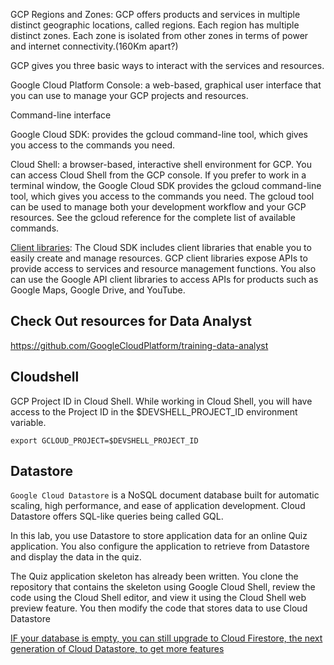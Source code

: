 GCP Regions and Zones: GCP offers products and services in multiple distinct geographic locations, called regions. Each region has multiple distinct zones. Each zone is isolated from other zones in terms of power and internet connectivity.(160Km apart?)

GCP gives you three basic ways to interact with the services and resources.

Google Cloud Platform Console: a web-based, graphical user interface that you can use to manage your GCP projects and resources.

Command-line interface

Google Cloud SDK: provides the gcloud command-line tool, which gives you access to the commands you need.

Cloud Shell: a browser-based, interactive shell environment for GCP. You can access Cloud Shell from the GCP console. If you prefer to work in a terminal window, the Google Cloud SDK provides the gcloud command-line tool, which gives you access to the commands you need. The gcloud tool can be used to manage both your development workflow and your GCP resources. See the gcloud reference for the complete list of available commands.

[Client libraries](https://cloud.google.com/compute/docs/api/libraries): The Cloud SDK includes client libraries that enable you to easily create and manage resources. GCP client libraries expose APIs to provide access to services and resource management functions. You also can use the Google API client libraries to access APIs for products such as Google Maps, Google Drive, and YouTube.

## Check Out resources for Data Analyst
https://github.com/GoogleCloudPlatform/training-data-analyst

## Cloudshell

GCP Project ID in Cloud Shell. While working in Cloud Shell, you will have access to the Project ID in the $DEVSHELL_PROJECT_ID environment variable.
~~~
export GCLOUD_PROJECT=$DEVSHELL_PROJECT_ID
~~~
## Datastore

`Google Cloud Datastore` is a NoSQL document database built for automatic scaling, high performance, and ease of application development. Cloud Datastore offers SQL-like queries being called GQL. 

In this lab, you use Datastore to store application data for an online Quiz application. You also configure the application to retrieve from Datastore and display the data in the quiz.

The Quiz application skeleton has already been written. You clone the repository that contains the skeleton using Google Cloud Shell, review the code using the Cloud Shell editor, and view it using the Cloud Shell web preview feature. You then modify the code that stores data to use Cloud Datastore

[IF your database is empty, you can still upgrade to Cloud Firestore, the next generation of Cloud Datastore, to get more features](https://cloud.google.com/firestore/docs/firestore-or-datastore?_ga=2.14672767.-936674689.1554190521) 